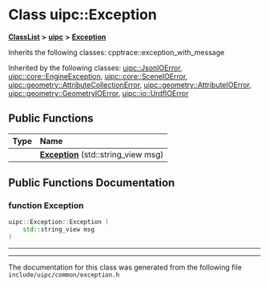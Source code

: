 

# Class uipc::Exception



[**ClassList**](annotated.md) **>** [**uipc**](namespaceuipc.md) **>** [**Exception**](classuipc_1_1_exception.md)








Inherits the following classes: cpptrace::exception_with_message


Inherited by the following classes: [uipc::JsonIOError](classuipc_1_1_json_i_o_error.md),  [uipc::core::EngineException](classuipc_1_1core_1_1_engine_exception.md),  [uipc::core::SceneIOError](classuipc_1_1core_1_1_scene_i_o_error.md),  [uipc::geometry::AttributeCollectionError](classuipc_1_1geometry_1_1_attribute_collection_error.md),  [uipc::geometry::AttributeIOError](classuipc_1_1geometry_1_1_attribute_i_o_error.md),  [uipc::geometry::GeometryIOError](classuipc_1_1geometry_1_1_geometry_i_o_error.md),  [uipc::io::UrdfIOError](classuipc_1_1io_1_1_urdf_i_o_error.md)
































## Public Functions

| Type | Name |
| ---: | :--- |
|   | [**Exception**](#function-exception) (std::string\_view msg) <br> |




























## Public Functions Documentation




### function Exception 

```C++
uipc::Exception::Exception (
    std::string_view msg
) 
```




<hr>

------------------------------
The documentation for this class was generated from the following file `include/uipc/common/exception.h`

